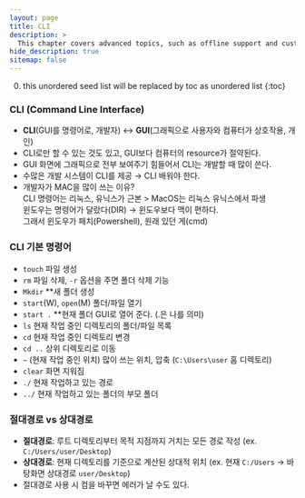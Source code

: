 ```yaml
---
layout: page
title: CLI
description: >
  This chapter covers advanced topics, such as offline support and custom JS builds. Codings skills are recommended.
hide_description: true
sitemap: false
---
```


0. this unordered seed list will be replaced by toc as unordered list
{:toc}

### CLI (Command Line Interface)

- **CLI**(GUI를 명령어로, 개발자) ↔ **GUI**(그래픽으로 사용자와 컴퓨터가 상호작용, 개인)
- CLI로만 할 수 있는 것도 있고, GUI보다 컴퓨터의 resource가 절약된다.
- GUI 화면에 그래픽으로 전부 보여주기 힘들어서 CLI는 개발할 때 많이 쓴다.
- 수많은 개발 시스템이 CLI를 제공 → CLI 배워야 한다.
- 개발자가 MAC을 많이 쓰는 이유?  
    CLI 명령어는 리눅스, 유닉스가 근본 > MacOS는 리눅스 유닉스에서 파생  
    윈도우는 명령어가 달랐다(DIR) → 윈도우보다 맥이 편하다.  
    그래서 윈도우가 패치(Powershell), 원래 있던 게(cmd)  

### CLI 기본 명령어

- `touch` 파일 생성
- `rm` 파일 삭제, `-r` 옵션을 주면 폴더 삭제 기능
- `Mkdir` **새 폴더 생성
- `start`(W), `open`(M) 폴더/파일 열기
- `start .` **현재 폴더 GUI로 열어 준다. (.은 나를 의미)
- `ls` 현재 작업 중인 디렉토리의 폴더/파일 목록
- `cd` 현재 작업 중인 디렉토리 변경
- `cd ..` 상위 디렉토리로 이동
- `~` (현재 작업 중인 위치) 많이 쓰는 위치, 압축 (`C:\Users\user` 홈 디렉토리)
- `clear` 화면 지워짐
- `./` 현재 작업하고 있는 경로
- `../` 현재 작업하고 있는 폴더의 부모 폴더

### 절대경로 vs 상대경로

- **절대경로**: 루트 디렉토리부터 목적 지점까지 거치는 모든 경로 작성 (ex. `C:/Users/user/Desktop`)
- **상대경로**: 현재 디렉토리를 기준으로 계산된 상대적 위치 (ex. 현재 `C:/Users` → 바탕화면 상대경로 `user/Desktop`)
- 절대경로 사용 시 컴을 바꾸면 에러가 날 수도 있다.
